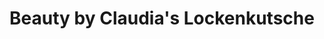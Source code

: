 ---
title: "Beauty by Claudia's Lockenkutsche"
url: /nobitz/beauty-by-claudias-lockenkutsche/
shop: Friseur
---